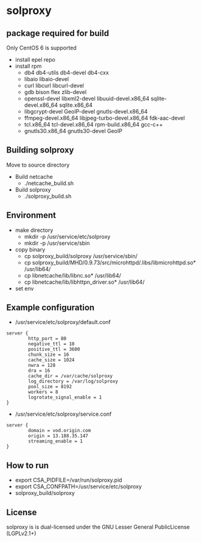 # solproxy

## package required for build
Only CentOS 6 is supported
* install epel repo
* install rpm
	* db4 db4-utils db4-devel db4-cxx
	* libaio libaio-devel
	* curl libcurl libcurl-devel
	* gdb bison flex  zlib-devel
	* openssl-devel libxml2-devel libuuid-devel.x86_64 sqlite-devel.x86_64 sqlite.x86_64 
	* libgcrypt-devel GeoIP-devel gnutls-devel.x86_64
	* ffmpeg-devel.x86_64 libjpeg-turbo-devel.x86_64 fdk-aac-devel
	* tcl.x86_64 tcl-devel.x86_64 rpm-build.x86_64 gcc-c++
	* gnutls30.x86_64  gnutls30-devel GeoIP 

## Building solproxy
Move to source directory
* Build netcache
	* ./netcache_build.sh
* Build solproxy
	* ./solproxy_build.sh

## Environment
* make directory
	* mkdir -p /usr/service/etc/solproxy
	* mkdir -p /usr/service/sbin
* copy binary 
	* cp solproxy_build/solproxy /usr/service/sbin/
	* cp solproxy_build/MHD/0.9.73/src/microhttpd/.libs/libmicrohttpd.so* /usr/lib64/ 
	* cp libnetcache/lib/libnc.so* /usr/lib64/
	* cp libnetcache/lib/libhttpn_driver.so* /usr/lib64/
* set env


## Example configuration
* /usr/service/etc/solproxy/default.conf
```
server {
        http_port = 80
        negative_ttl = 10
        positive_ttl = 3600
        chunk_size = 16
        cache_size = 1024
        nwra = 128
        dra = 16
        cache_dir = /var/cache/solproxy
        log_directory = /var/log/solproxy
        pool_size = 8192
        workers = 8
        logrotate_signal_enable = 1
}
```
* /usr/service/etc/solproxy/service.conf
```
server {
        domain = vod.origin.com
        origin = 13.188.35.147
        streaming_enable = 1
}
```
## How to run
* export CSA_PIDFILE=/var/run/solproxy.pid
* export CSA_CONFPATH=/usr/service/etc/solproxy
* solproxy_build/solproxy

## License
solproxy is is dual-licensed under the GNU Lesser General PublicLicense (LGPLv2.1+) 
